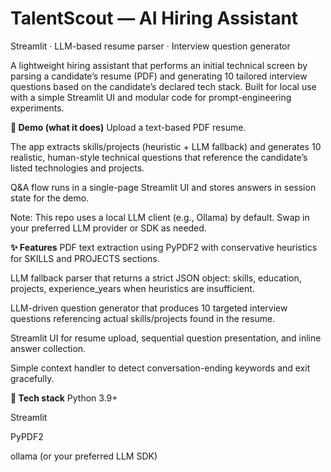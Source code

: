 # TalentScout — AI Hiring Assistant
Streamlit · LLM-based resume parser · Interview question generator

A lightweight hiring assistant that performs an initial technical screen by parsing a candidate’s resume (PDF) and generating 10 tailored interview questions based on the candidate’s declared tech stack. Built for local use with a simple Streamlit UI and modular code for prompt-engineering experiments.

**🚀 Demo (what it does)**
Upload a text-based PDF resume.

The app extracts skills/projects (heuristic + LLM fallback) and generates 10 realistic, human-style technical questions that reference the candidate’s listed technologies and projects.

Q&A flow runs in a single-page Streamlit UI and stores answers in session state for the demo.

Note: This repo uses a local LLM client (e.g., Ollama) by default. Swap in your preferred LLM provider or SDK as needed.

**✨ Features**
PDF text extraction using PyPDF2 with conservative heuristics for SKILLS and PROJECTS sections.

LLM fallback parser that returns a strict JSON object: skills, education, projects, experience_years when heuristics are insufficient.

LLM-driven question generator that produces 10 targeted interview questions referencing actual skills/projects found in the resume.

Streamlit UI for resume upload, sequential question presentation, and inline answer collection.

Simple context handler to detect conversation-ending keywords and exit gracefully.

**🧰 Tech stack**
Python 3.9+

Streamlit

PyPDF2

ollama (or your preferred LLM SDK)

